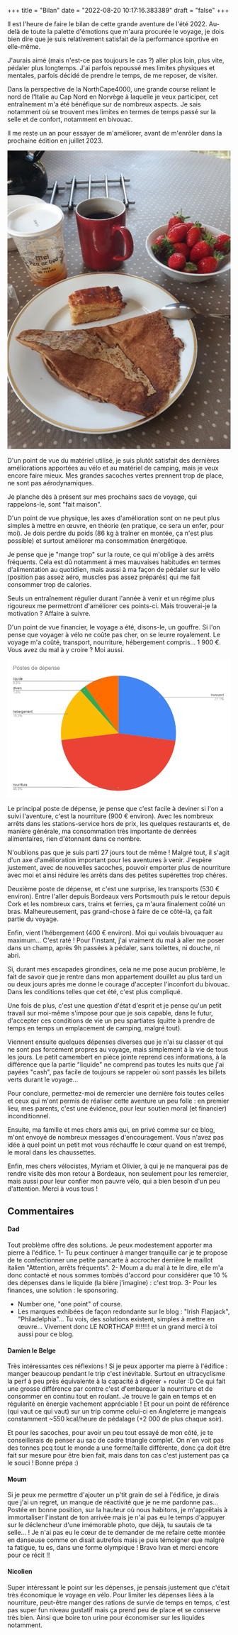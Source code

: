 +++
title = "Bilan"
date = "2022-08-20 10:17:16.383389"
draft = "false"
+++

Il est l'heure de faire le bilan de cette grande aventure de l'été 2022. Au-delà de toute la palette d'émotions que m'aura procurée le voyage, je dois bien dire que je suis relativement satisfait de la performance sportive en elle-même.

J'aurais aimé (mais n'est-ce pas toujours le cas ?) aller plus loin, plus vite, pédaler plus longtemps. J'ai parfois repoussé mes limites physiques et mentales, parfois décidé de prendre le temps, de me reposer, de visiter.

Dans la perspective de la NorthCape4000, une grande course reliant le nord de l'Italie au Cap Nord en Norvège à laquelle je veux participer, cet entraînement m'a été bénéfique sur de nombreux aspects. Je sais notamment où se trouvent mes limites en termes de temps passé sur la selle et de confort, notamment en bivouac.

Il me reste un an pour essayer de m'améliorer, avant de m'enrôler dans la prochaine édition en juillet 2023.

![Statistiques du voyage](uWN8DPYA.jpg)

D'un point de vue du matériel utilisé, je suis plutôt satisfait des dernières améliorations apportées au vélo et au matériel de camping, mais je veux encore faire mieux. Mes grandes sacoches vertes prennent trop de place, ne sont pas aérodynamiques.

Je planche dès à présent sur mes prochains sacs de voyage, qui rappelons-le, sont "fait maison".

D'un point de vue physique, les axes d'amélioration sont on ne peut plus simples à mettre en œuvre, en théorie (en pratique, ce sera un enfer, pour moi). Je dois perdre du poids (86 kg à traîner en montée, ça n'est plus possible) et surtout améliorer ma consommation énergétique.

Je pense que je "mange trop" sur la route, ce qui m'oblige à des arrêts fréquents. Cela est dû notamment à mes mauvaises habitudes en termes d'alimentation au quotidien, mais aussi à ma façon de pédaler sur le vélo (position pas assez aéro, muscles pas assez préparés) qui me fait consommer trop de calories.

Seuls un entraînement régulier durant l'année à venir et un régime plus rigoureux me permettront d'améliorer ces points-ci. Mais trouverai-je la motivation ? Affaire à suivre.

D'un point de vue financier, le voyage a été, disons-le, un gouffre. Si l'on pense que voyager à vélo ne coûte pas cher, on se leurre royalement. Le voyage m'a coûté, transport, nourriture, hébergement compris... 1 900 €. Vous avez du mal à y croire ? Moi aussi.

![Répartition des dépenses](qvmkz8gW.png)

Le principal poste de dépense, je pense que c'est facile à deviner si l'on a suivi l'aventure, c'est la nourriture (900 € environ). Avec les nombreux arrêts dans les stations-service hors de prix, les quelques restaurants et, de manière générale, ma consommation très importante de denrées alimentaires, rien d'étonnant dans ce nombre.

N'oublions pas que je suis parti 27 jours tout de même ! Malgré tout, il s'agit d'un axe d'amélioration important pour les aventures à venir. J'espère justement, avec de nouvelles sacoches, pouvoir emporter plus de nourriture avec moi et ainsi réduire les arrêts dans des petites supérettes trop chères.

Deuxième poste de dépense, et c'est une surprise, les transports (530 € environ). Entre l'aller depuis Bordeaux vers Portsmouth puis le retour depuis Cork et les nombreux cars, trains et ferries, ça m'aura finalement coûté un bras. Malheureusement, pas grand-chose à faire de ce côté-là, ça fait partie du voyage.

Enfin, vient l'hébergement (400 € environ). Moi qui voulais bivouaquer au maximum... C'est raté ! Pour l'instant, j'ai vraiment du mal à aller me poser dans un champ, après 9h passées à pédaler, sans toilettes, ni douche, ni abri.

Si, durant mes escapades girondines, cela ne me pose aucun problème, le fait de savoir que je rentre dans mon appartement douillet au plus tard un ou deux jours après me donne le courage d'accepter l'inconfort du bivouac. Dans les conditions telles que cet été, c'est plus compliqué.

Une fois de plus, c'est une question d'état d'esprit et je pense qu'un petit travail sur moi-même s'impose pour que je sois capable, dans le futur, d'accepter ces conditions de vie un peu spartiates (quitte à prendre de temps en temps un emplacement de camping, malgré tout).

Viennent ensuite quelques dépenses diverses que je n'ai su classer et qui ne sont pas forcément propres au voyage, mais simplement à la vie de tous les jours. Le petit camembert en pièce jointe reprend ces informations, à la différence que la partie "liquide" ne comprend pas toutes les nuits que j'ai payées "cash", pas facile de toujours se rappeler où sont passés les billets verts durant le voyage...

Pour conclure, permettez-moi de remercier une dernière fois toutes celles et ceux qui m'ont permis de réaliser cette aventure un peu folle : en premier lieu, mes parents, c'est une évidence, pour leur soutien moral (et financier) inconditionnel.

Ensuite, ma famille et mes chers amis qui, en privé comme sur ce blog, m'ont envoyé de nombreux messages d'encouragement. Vous n'avez pas idée à quel point un petit mot vous réchauffe le cœur quand on est trempé, le moral dans les chaussettes.

Enfin, mes chers vélocistes, Myriam et Olivier, à qui je ne manquerai pas de rendre visite dès mon retour à Bordeaux, non seulement pour les remercier, mais aussi pour leur confier mon pauvre vélo, qui a bien besoin d'un peu d'attention. Merci à vous tous !

## Commentaires

#### Dad
Tout problème offre des solutions. Je peux modestement apporter ma pierre à l'édifice.
1- Tu peux continuer à manger tranquille car je te propose de te confectionner une petite pancarte à accrocher derrière le maillot italien "Attention, arrêts fréquents".
2- Moum a du mal à te le dire, elle m'a donc contacté et nous sommes tombés d'accord pour considérer que 10 % des dépenses dans le liquide (la bière j'imagine) : c'est trop.
3- Pour les finances, une solution : le sponsoring.
- Number one, "one point" of course.
- Les marques exhibées de façon redondante sur le blog : "Irish Flapjack", "Philadelphia"...
Tu vois, des solutions existent, simples à mettre en œuvre...
Vivement donc LE NORTHCAP !!!!!!!! et un grand merci à toi aussi pour ce blog.

#### Damien le Belge
Très intéressantes ces réflexions ! Si je peux apporter ma pierre à l'édifice : manger beaucoup pendant le trip c'est inévitable. Surtout en ultracyclisme la perf à peu près équivalente à la capacité à digérer + rouler :D Ce qui fait une grosse différence par contre c'est d'embarquer la nourriture et de consommer en continu tout en roulant. Je trouve le gain en temps et en régularité en énergie vachement appréciable ! Et pour un point de référence (qui vaut ce qui vaut) sur un trip comme celui-ci en Angleterre je mangeais constamment ~550 kcal/heure de pédalage (+2 000 de plus chaque soir).

Et pour les sacoches, pour avoir un peu tout essayé de mon côté, je te conseillerais de penser au sac de cadre triangle complet. On n'en voit pas des tonnes pcq tout le monde a une forme/taille différente, donc ça doit être fait sur mesure pour être bien fait, mais dans ton cas c'est justement pas ça le souci ! Bonne prépa :)

#### Moum
Si je peux me permettre d'ajouter un p'tit grain de sel à l'édifice, je dirais que j'ai un regret, un manque de réactivité que je ne me pardonne pas... Postée en bonne position, sur la hauteur où nous habitons, je m'apprêtais à immortaliser l'instant de ton arrivée mais je n'ai pas eu le temps d'appuyer sur le déclencheur d'une imémorable photo, que déjà, tu sautais de ta selle... ! Je n'ai pas eu le cœur de te demander de me refaire cette montée en danseuse comme on disait autrefois mais je puis témoigner que malgré ta fatigue, tu es, dans une forme olympique !
Bravo Ivan et merci encore pour ce récit !!

#### Nicolien
Super intéressant le point sur les dépenses, je pensais justement que c'était très économique le voyage en vélo.
Pour limiter les dépenses liées à la nourriture, peut-être manger des rations de survie de temps en temps, c'est pas super fun niveau gustatif mais ça prend peu de place et se conserve très bien.
Ainsi que boire ton urine pour économiser sur les liquides notamment.
